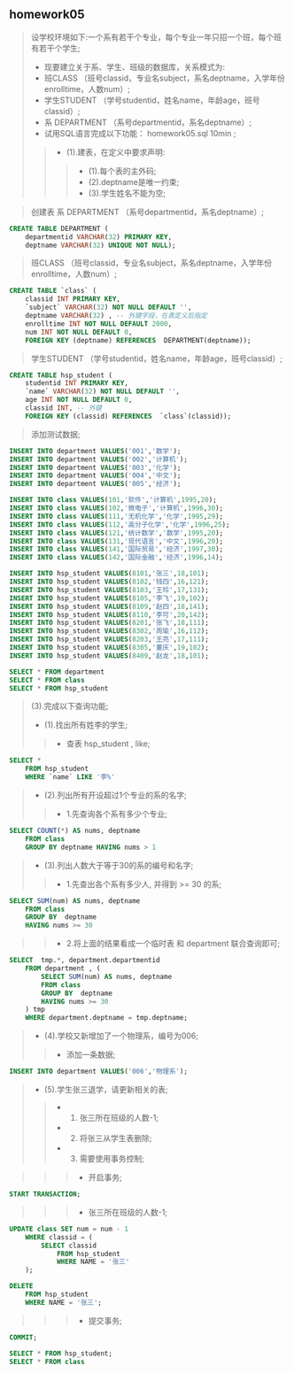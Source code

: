 ## homework05  <br>

> 设学校环境如下:一个系有若干个专业，每个专业一年只招一个班，每个班有若干个学生;  <br>
> - 现要建立关于系、学生、班级的数据库，关系模式为:  <br>
> - 班CLASS （班号classid，专业名subject，系名deptname，入学年份enrolltime，人数num）;  <br>
> - 学生STUDENT （学号studentid，姓名name，年龄age，班号classid）;  <br>
> - 系 DEPARTMENT （系号departmentid，系名deptname）;  <br>
> - 试用SQL语言完成以下功能：  homework05.sql 10min ;  <br>
>>- (1).建表，在定义中要求声明:  <br>
>>> - (1).每个表的主外码;  <br>
>>> - (2).deptname是唯一约束;  <br>
>>> - (3).学生姓名不能为空;  <br>

> 创建表 系 DEPARTMENT （系号departmentid，系名deptname）;  <br>
```sql
CREATE TABLE DEPARTMENT (
	departmentid VARCHAR(32) PRIMARY KEY,
	deptname VARCHAR(32) UNIQUE NOT NULL);
```

> 班CLASS （班号classid，专业名subject，系名deptname，入学年份enrolltime，人数num）;  <br>
```sql
CREATE TABLE `class` (
	classid INT PRIMARY KEY,
	`subject` VARCHAR(32) NOT NULL DEFAULT '',
	deptname VARCHAR(32) , -- 外键字段，在表定义后指定
	enrolltime INT NOT NULL DEFAULT 2000,
	num INT NOT NULL DEFAULT 0,
	FOREIGN KEY (deptname) REFERENCES  DEPARTMENT(deptname));
```

> 学生STUDENT （学号studentid，姓名name，年龄age，班号classid）;  <br>
```sql
CREATE TABLE hsp_student (
	studentid INT PRIMARY KEY,
	`name` VARCHAR(32) NOT NULL DEFAULT '',
	age INT NOT NULL DEFAULT 0,
	classid INT, -- 外键
	FOREIGN KEY (classid) REFERENCES  `class`(classid));
```

> 添加测试数据;  <br>
```sql
INSERT INTO department VALUES('001','数学');
INSERT INTO department VALUES('002','计算机');
INSERT INTO department VALUES('003','化学');
INSERT INTO department VALUES('004','中文');
INSERT INTO department VALUES('005','经济');

INSERT INTO class VALUES(101,'软件','计算机',1995,20);
INSERT INTO class VALUES(102,'微电子','计算机',1996,30);
INSERT INTO class VALUES(111,'无机化学','化学',1995,29);
INSERT INTO class VALUES(112,'高分子化学','化学',1996,25);
INSERT INTO class VALUES(121,'统计数学','数学',1995,20);
INSERT INTO class VALUES(131,'现代语言','中文',1996,20);
INSERT INTO class VALUES(141,'国际贸易','经济',1997,30);
INSERT INTO class VALUES(142,'国际金融','经济',1996,14);

INSERT INTO hsp_student VALUES(8101,'张三',18,101);
INSERT INTO hsp_student VALUES(8102,'钱四',16,121);
INSERT INTO hsp_student VALUES(8103,'王玲',17,131);
INSERT INTO hsp_student VALUES(8105,'李飞',19,102);
INSERT INTO hsp_student VALUES(8109,'赵四',18,141);
INSERT INTO hsp_student VALUES(8110,'李可',20,142);
INSERT INTO hsp_student VALUES(8201,'张飞',18,111);
INSERT INTO hsp_student VALUES(8302,'周瑜',16,112);
INSERT INTO hsp_student VALUES(8203,'王亮',17,111);
INSERT INTO hsp_student VALUES(8305,'董庆',19,102);
INSERT INTO hsp_student VALUES(8409,'赵龙',18,101);

SELECT * FROM department
SELECT * FROM class
SELECT * FROM hsp_student
```

> (3).完成以下查询功能;  <br>
> - (1).找出所有姓李的学生;  <br>
>> - 查表 hsp_student , like;  <br>
```sql
SELECT * 
	FROM hsp_student
	WHERE `name` LIKE '李%' 
```

> - (2).列出所有开设超过1个专业的系的名字;  <br>
>> - 1.先查询各个系有多少个专业;  <br>
```sql
SELECT COUNT(*) AS nums, deptname 
	FROM class
	GROUP BY deptname HAVING nums > 1
```

> - (3).列出人数大于等于30的系的编号和名字;  <br>
>> - 1.先查出各个系有多少人, 并得到 >= 30 的系;  <br>
```sql
SELECT SUM(num) AS nums, deptname  
	FROM class 
	GROUP BY  deptname 
	HAVING nums >= 30
```

>> - 2.将上面的结果看成一个临时表 和 department 联合查询即可;  <br>
```sql
SELECT  tmp.*, department.departmentid
	FROM department , (
		SELECT SUM(num) AS nums, deptname  
		FROM class 
		GROUP BY  deptname 
		HAVING nums >= 30
	) tmp 
	WHERE department.deptname = tmp.deptname;
```

> - (4).学校又新增加了一个物理系，编号为006;  <br>
>> - 添加一条数据;  <br>
```sql
INSERT INTO department VALUES('006','物理系');
```

> - (5).学生张三退学，请更新相关的表;  <br>
>> - 1. 张三所在班级的人数-1;  <br>
>> - 2. 将张三从学生表删除;  <br> 
>> - 3. 需要使用事务控制;  <br>

>>> - 开启事务;  <br>
```sql
START TRANSACTION;
```

>>> - 张三所在班级的人数-1;  <br>
```sql
UPDATE class SET num = num - 1
	WHERE classid = (
		SELECT classid 
			FROM hsp_student 
			WHERE NAME = '张三'
	);

DELETE 
	FROM hsp_student
	WHERE NAME = '张三';
```

>>> - 提交事务;  <br>
```sql
COMMIT;

SELECT * FROM hsp_student;
SELECT * FROM class
```
